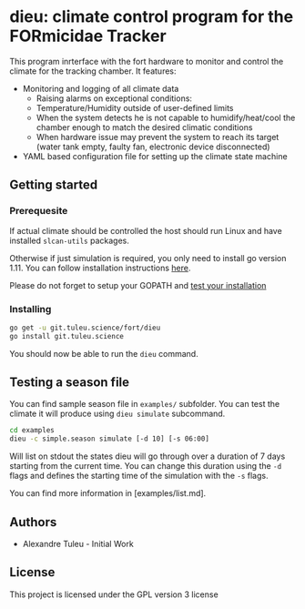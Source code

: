 # dieu: climate control program for the FORmicidae Tracker

This program inrterface with the fort hardware to monitor and control
the climate for the tracking chamber. It features:

* Monitoring and logging of all climate data
  * Raising alarms on exceptional conditions:
  * Temperature/Humidity outside of user-defined limits
  * When the system detects he is not capable to humidify/heat/cool
    the chamber enough to match the desired climatic conditions
  * When hardware issue may prevent the system to reach its target
    (water tank empty, faulty fan, electronic device disconnected)
* YAML based configuration file for setting up the climate state
  machine

## Getting started

### Prerequesite

If actual climate should be controlled the host should run Linux and
have installed `slcan-utils` packages.

Otherwise if just simulation is required, you only need to install go
version 1.11. You can follow installation instructions
[here](https://golang.org/doc/install).

Please do not forget to setup your GOPATH and [test your
installation](https://golang.org/doc/install#testing)

### Installing

``` bash
go get -u git.tuleu.science/fort/dieu
go install git.tuleu.science
```

You should now be able to run the `dieu` command.


## Testing a season file

You can find sample season file in `examples/` subfolder. You can test
the climate it will produce using `dieu simulate` subcommand.

``` bash
cd examples
dieu -c simple.season simulate [-d 10] [-s 06:00]
```

Will list on stdout the states dieu will go through over a duration of
7 days starting from the current time. You can change this duration
using the `-d` flags and defines the starting time of the simulation
with the `-s` flags.


You can find more information in [examples/list.md].


## Authors

  * Alexandre Tuleu - Initial Work

## License

This project is licensed under the GPL version 3 license
